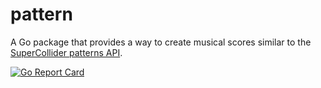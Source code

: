 # pattern

A Go package that provides a way to create musical scores similar to the [SuperCollider patterns API](http://doc.sccode.org/Tutorials/Streams-Patterns-Events1.html).

[![Go Report Card](https://goreportcard.com/badge/github.com/scgolang/pattern)](https://goreportcard.com/report/github.com/scgolang/pattern)
